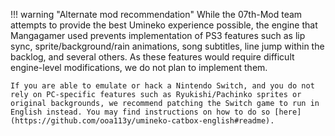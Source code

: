 !!! warning "Alternate mod recommendation"
    While the <nobr>07th-Mod</nobr> team attempts to provide the best Umineko experience possible, the engine that Mangagamer used prevents implementation of PS3 features such as lip sync, sprite/background/rain animations, song subtitles, line jump within the backlog, and several others. As these features would require difficult engine-level modifications, we do not plan to implement them.

    If you are able to emulate or hack a Nintendo Switch, and you do not rely on PC-specific features such as Ryukishi/Pachinko sprites or original backgrounds, we recommend patching the Switch game to run in English instead. You may find instructions on how to do so [here](https://github.com/ooa113y/umineko-catbox-english#readme).
